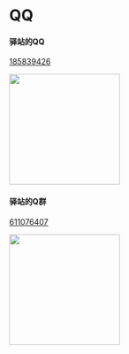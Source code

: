 # QQ

#### 驿站的QQ

[185839426](https://qm.qq.com/q/lBtTpiRnNK)

<img src="https://img.fastmirror.net/s/2024/08/06/66b1e9d341daa.png" width="200;" alt=""/>

#### 驿站的Q群

[611076407](https://qm.qq.com/q/vlOM8BVb1e)

<img src="https://img.fastmirror.net/s/2024/08/06/66b1e9d38e8f8.jpg" width="200;" alt=""/>
